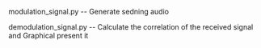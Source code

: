 modulation_signal.py -- Generate sedning audio

demodulation_signal.py -- Calculate the correlation of the received signal and Graphical present it
